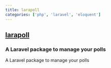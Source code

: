 ```yaml
---
title: larapoll
categories: ['php', 'laravel', 'eloquent']
---
```

## [larapoll](https://github.com/akiyamaSM/larapoll)

### A Laravel package to manage your polls

A Laravel package to manage your polls


